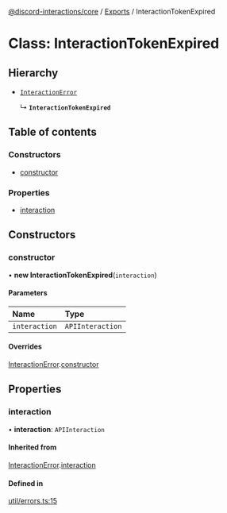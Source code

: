 [@discord-interactions/core](../README.md) / [Exports](../modules.md) / InteractionTokenExpired

# Class: InteractionTokenExpired

## Hierarchy

- [`InteractionError`](InteractionError.md)

  ↳ **`InteractionTokenExpired`**

## Table of contents

### Constructors

- [constructor](InteractionTokenExpired.md#constructor)

### Properties

- [interaction](InteractionTokenExpired.md#interaction)

## Constructors

### constructor

• **new InteractionTokenExpired**(`interaction`)

#### Parameters

| Name | Type |
| :------ | :------ |
| `interaction` | `APIInteraction` |

#### Overrides

[InteractionError](InteractionError.md).[constructor](InteractionError.md#constructor)

## Properties

### interaction

• **interaction**: `APIInteraction`

#### Inherited from

[InteractionError](InteractionError.md).[interaction](InteractionError.md#interaction)

#### Defined in

[util/errors.ts:15](https://github.com/ssMMiles/discord-interactions/blob/e15756f/packages/core/src/util/errors.ts#L15)
